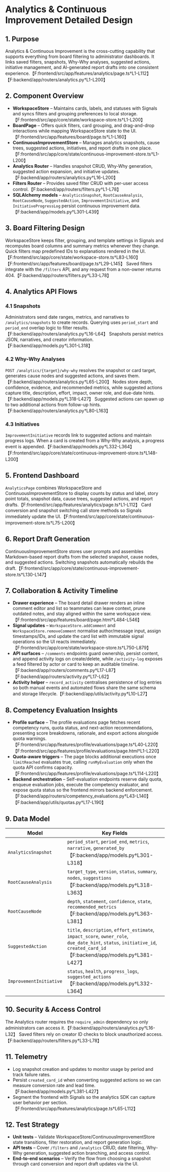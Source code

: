 # Analytics & Continuous Improvement Detailed Design

## 1. Purpose

Analytics & Continuous Improvement is the cross-cutting capability that supports everything from board filtering to administrator dashboards. It links saved filters, snapshots, Why-Why analyses, suggested actions, initiative management, and AI-generated report drafts into one consistent experience.【F:frontend/src/app/features/analytics/page.ts†L1-L112】【F:backend/app/routers/analytics.py†L1-L200】

## 2. Component Overview

- **WorkspaceStore** – Maintains cards, labels, and statuses with Signals and syncs filters and grouping preferences to local storage.【F:frontend/src/app/core/state/workspace-store.ts†L1-L200】
- **BoardPage** – Offers quick filters, card grouping, and drag-and-drop interactions while mapping WorkspaceStore state to the UI.【F:frontend/src/app/features/board/page.ts†L1-L160】
- **ContinuousImprovementStore** – Manages analytics snapshots, cause trees, suggested actions, initiatives, and report drafts in one place.【F:frontend/src/app/core/state/continuous-improvement-store.ts†L1-L200】
- **Analytics Router** – Handles snapshot CRUD, Why-Why generation, suggested action expansion, and initiative updates.【F:backend/app/routers/analytics.py†L16-L200】
- **Filters Router** – Provides saved filter CRUD with per-user access control.【F:backend/app/routers/filters.py†L1-L78】
- **SQLAlchemy models** – `AnalyticsSnapshot`, `RootCauseAnalysis`, `RootCauseNode`, `SuggestedAction`, `ImprovementInitiative`, and `InitiativeProgressLog` persist continuous improvement data.【F:backend/app/models.py†L301-L439】

## 3. Board Filtering Design

WorkspaceStore keeps filter, grouping, and template settings in Signals and recomputes board columns and summary metrics whenever they change. Quick filters map predefined IDs to explanations rendered in the UI.【F:frontend/src/app/core/state/workspace-store.ts†L83-L160】【F:frontend/src/app/features/board/page.ts†L29-L145】 Saved filters integrate with the `/filters` API, and any request from a non-owner returns 404.【F:backend/app/routers/filters.py†L33-L78】

## 4. Analytics API Flows

### 4.1 Snapshots

Administrators send date ranges, metrics, and narratives to `/analytics/snapshots` to create records. Querying uses `period_start` and `period_end` overlap logic to filter results.【F:backend/app/routers/analytics.py†L16-L64】 Snapshots persist metrics JSON, narratives, and creator information.【F:backend/app/models.py†L301-L318】

### 4.2 Why-Why Analyses

`POST /analytics/{target}/why-why` resolves the snapshot or card target, generates cause nodes and suggested actions, and saves them.【F:backend/app/routers/analytics.py†L65-L200】 Nodes store depth, confidence, evidence, and recommended metrics, while suggested actions capture title, description, effort, impact, owner role, and due-date hints.【F:backend/app/models.py†L318-L427】 Suggested actions can spawn up to two additional actions from follow-up hints.【F:backend/app/routers/analytics.py†L80-L163】

### 4.3 Initiatives

`ImprovementInitiative` records link to suggested actions and maintain progress logs. When a card is created from a Why-Why analysis, a progress event is appended.【F:backend/app/models.py†L332-L364】【F:frontend/src/app/core/state/continuous-improvement-store.ts†L148-L200】

## 5. Frontend Dashboard

`AnalyticsPage` combines WorkspaceStore and ContinuousImprovementStore to display counts by status and label, story point totals, snapshot data, cause trees, suggested actions, and report drafts.【F:frontend/src/app/features/analytics/page.ts†L1-L112】 Card conversion and snapshot switching call store methods so Signals immediately update the UI.【F:frontend/src/app/core/state/continuous-improvement-store.ts†L75-L200】

## 6. Report Draft Generation

ContinuousImprovementStore stores user prompts and assembles Markdown-based report drafts from the selected snapshot, cause nodes, and suggested actions. Switching snapshots automatically rebuilds the draft.【F:frontend/src/app/core/state/continuous-improvement-store.ts†L130-L147】

## 7. Collaboration & Activity Timeline

- **Drawer experience** – The board detail drawer renders an inline comment editor and list so teammates can leave context, prune outdated notes, and stay aligned within the same workspace view.【F:frontend/src/app/features/board/page.html†L484-L546】
- **Signal updates** – `WorkspaceStore.addComment` and `WorkspaceStore.removeComment` normalise author/message input, assign timestamps/IDs, and update the card list with immutable signal operations so the UI reacts immediately.【F:frontend/src/app/core/state/workspace-store.ts†L750-L879】
- **API surfaces** – `/comments` endpoints guard ownership, persist content, and append activity logs on create/delete, while `/activity-log` exposes a feed filtered by actor or card to keep an auditable timeline.【F:backend/app/routers/comments.py†L17-L87】【F:backend/app/routers/activity.py†L17-L62】
- **Activity helper** – `record_activity` centralises persistence of log entries so both manual events and automated flows share the same schema and storage lifecycle.【F:backend/app/utils/activity.py†L10-L27】

## 8. Competency Evaluation Insights

- **Profile surface** – The profile evaluations page fetches recent competency runs, quota status, and next-action recommendations, presenting score breakdowns, rationale, and export actions alongside quota warnings.【F:frontend/src/app/features/profile/evaluations/page.ts†L40-L220】【F:frontend/src/app/features/profile/evaluations/page.html†L1-L220】
- **Quota-aware triggers** – The page blocks additional executions once `limitReached` evaluates true, calling `runMyEvaluation` only when the quota API confirms capacity.【F:frontend/src/app/features/profile/evaluations/page.ts†L114-L220】
- **Backend orchestration** – Self-evaluation endpoints reserve daily quota, enqueue evaluation jobs, execute the competency evaluator, and expose quota status so the frontend mirrors backend enforcement.【F:backend/app/routers/competency_evaluations.py†L43-L140】【F:backend/app/utils/quotas.py†L17-L190】

## 9. Data Model

| Model | Key Fields |
| --- | --- |
| `AnalyticsSnapshot` | `period_start`, `period_end`, `metrics`, `narrative`, `generated_by`【F:backend/app/models.py†L301-L318】 |
| `RootCauseAnalysis` | `target_type`, `version`, `status`, `summary`, `nodes`, `suggestions`【F:backend/app/models.py†L318-L363】 |
| `RootCauseNode` | `depth`, `statement`, `confidence`, `state`, `recommended_metrics`【F:backend/app/models.py†L363-L381】 |
| `SuggestedAction` | `title`, `description`, `effort_estimate`, `impact_score`, `owner_role`, `due_date_hint`, `status`, `initiative_id`, `created_card_id`【F:backend/app/models.py†L381-L427】 |
| `ImprovementInitiative` | `status`, `health`, `progress_logs`, `suggested_actions`【F:backend/app/models.py†L332-L364】 |

## 10. Security & Access Control

The Analytics router requires the `require_admin` dependency so only administrators can access it.【F:backend/app/routers/analytics.py†L16-L32】 Saved filters rely on creator ID checks to block unauthorized access.【F:backend/app/routers/filters.py†L33-L78】

## 11. Telemetry

- Log snapshot creation and updates to monitor usage by period and track failure rates.
- Persist `created_card_id` when converting suggested actions so we can measure conversion rate and lead time.【F:backend/app/models.py†L381-L427】
- Segment the frontend with Signals so the analytics SDK can capture user behavior per section.【F:frontend/src/app/features/analytics/page.ts†L65-L112】

## 12. Test Strategy

- **Unit tests** – Validate WorkspaceStore/ContinuousImprovementStore state transitions, filter restoration, and report generation logic.
- **API tests** – Cover `/filters` and `/analytics` CRUD, date filtering, Why-Why generation, suggested action branching, and access control.
- **End-to-end scenarios** – Verify the flow from choosing a snapshot through card conversion and report draft updates via the UI.
